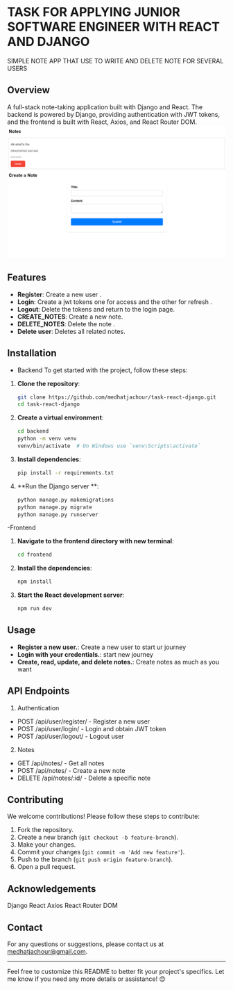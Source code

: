 # TASK FOR APPLYING JUNIOR SOFTWARE ENGINEER WITH  REACT AND DJANGO
SIMPLE NOTE APP THAT USE TO WRITE AND DELETE NOTE FOR SEVERAL USERS 

## Overview
A full-stack note-taking application built with Django and React. The backend is powered by Django, providing authentication with JWT tokens, and the frontend is built with React, Axios, and React Router DOM.
![alt text](https://github.com/medhatjachour/task-react-django/blob/main/sample/1.png?raw=true)

## Features
- **Register**: Create a new user .
- **Login**: Create a jwt tokens one for access and the other for refresh  .
- **Logout**: Delete the tokens and return to the login page.
- **CREATE_NOTES**: Create a new note.
- **DELETE_NOTES**: Delete the note .
- **Delete user**: Deletes all related notes.

## Installation
- Backend
To get started with the project, follow these steps:

1. **Clone the repository**:
    ```bash
    git clone https://github.com/medhatjachour/task-react-django.git
    cd task-react-django
    ```

2. **Create a virtual environment**:
    ```bash
    cd backend
    python -m venv venv
    venv/bin/activate  # On Windows use `venv\Scripts\activate`
    ```

3. **Install dependencies**:
    ```bash
    pip install -r requirements.txt
    ```
4. **Run the Django server  **:
    ```bash
    python manage.py makemigrations
    python manage.py migrate
    python manage.py runserver
    ```

-Frontend
1. **Navigate to the frontend directory with new terminal**:
    ```bash
    cd frontend
    ```
2. **Install the dependencies**:
    ```bash
    npm install
    ```
3. **Start the React development server**:
    ```bash
    npm run dev
    ```

## Usage
- **Register a new user.**: Create a new user to start ur journey
- **Login with your credentials.**: start new journey 
- **Create, read, update, and delete notes.**: Create notes as much as you want
## API Endpoints
1. Authentication
- POST /api/user/register/ - Register a new user
- POST /api/user/login/ - Login and obtain JWT token
- POST /api/user/logout/ - Logout user
2. Notes
- GET /api/notes/ - Get all notes
- POST /api/notes/ - Create a new note
- DELETE /api/notes/:id/ - Delete a specific note
## Contributing
We welcome contributions! Please follow these steps to contribute:

1. Fork the repository.
2. Create a new branch (`git checkout -b feature-branch`).
3. Make your changes.
4. Commit your changes (`git commit -m 'Add new feature'`).
5. Push to the branch (`git push origin feature-branch`).
6. Open a pull request.

## Acknowledgements
Django
React
Axios
React Router DOM

## Contact
For any questions or suggestions, please contact us at medhatjachour@gmail.com.

---

Feel free to customize this README to better fit your project's specifics. Let me know if you need any more details or assistance! 😊
